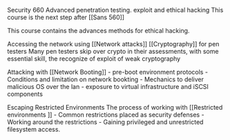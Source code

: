 Security 660 Advanced penetration testing. exploit and ethical hacking 
This course is the next step after [[Sans 560]]

This course contains the advances methods for ethical hacking. 

Accessing the network using [[Network attacks]]
[[Cryptography]] for pen testers 
Many pen testers skip over crypto in their assessments, with some essential skill, the recognize of exploit of weak cryptography

Attacking with [[Network Booting]]
 	-	pre-boot environment protocols
	-	Conditions and limitation on network bookting
	-	Mechanics to deliver malicious OS over the lan
	- 	exposure to virtual infrastructure and iSCSI components
	
Escaping Restricted Environments 
The process of working with [[Restricted environments ]]
	- Common restrictions placed as security defenses 
	- Working around the restrictions
	- Gaining privileged and unrestricted filesystem access. 
	